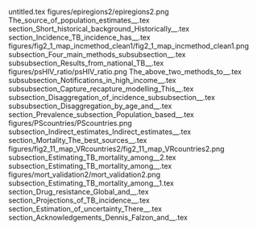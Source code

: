 untitled.tex
figures/epiregions2/epiregions2.png
The_source_of_population_estimates__.tex
section_Short_historical_background_Historically__.tex
section_Incidence_TB_incidence_has__.tex
figures/fig2_1_map_incmethod_clean1/fig2_1_map_incmethod_clean1.png
subsection_Four_main_methods_subsubsection__.tex
subsubsection_Results_from_national_TB__.tex
figures/psHIV_ratio/psHIV_ratio.png
The_above_two_methods_to__.tex
subsubsection_Notifications_in_high_income__.tex
subsubsection_Capture_recapture_modelling_This__.tex
subsection_Disaggregation_of_incidence_subsubsection__.tex
subsubsection_Disaggregation_by_age_and__.tex
section_Prevalence_subsection_Population_based__.tex
figures/PScountries/PScountries.png
subsection_Indirect_estimates_Indirect_estimates__.tex
section_Mortality_The_best_sources__.tex
figures/fig2_11_map_VRcountries2/fig2_11_map_VRcountries2.png
subsection_Estimating_TB_mortality_among__2.tex
subsection_Estimating_TB_mortality_among__.tex
figures/mort_validation2/mort_validation2.png
subsection_Estimating_TB_mortality_among__1.tex
section_Drug_resistance_Global_and__.tex
section_Projections_of_TB_incidence__.tex
section_Estimation_of_uncertainty_There__.tex
section_Acknowledgements_Dennis_Falzon_and__.tex
